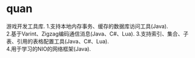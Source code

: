 # quan
游戏开发工具库. 
  1.支持本地内存事务、缓存的数据库访问工具(Java).  
  2.基于Varint、Zigzag编码通信消息(Java、C#、Lua).
  3.支持索引、集合、子表、引用的表格配置工具(Java、C#、Lua).  
  4.用于学习的NIO的网络框架(Java). 
